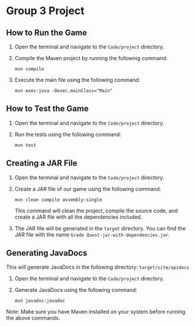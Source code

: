 # Group 3 Project

## How to Run the Game

1. Open the terminal and navigate to the `Code/project` directory.

2. Compile the Maven project by running the following command:
    ```
    mvn compile
    ```

3. Execute the main file using the following command:
    ```
    mvn exec:java -Dexec.mainClass="Main"
    ```

## How to Test the Game

1. Open the terminal and navigate to the `Code/project` directory.

2. Run the tests using the following command:
    ```
    mvn test
    ```

## Creating a JAR File
1. Open the terminal and navigate to the `Code/project` directory.

2. Create a JAR file of our game using the following command:
    ```
    mvn clean compile assembly:single
    ```
    This command will clean the project, compile the source code, and create a JAR file with all the dependencies included.

3. The JAR file will be generated in the `target` directory. You can find the JAR file with the name `Grade Quest-jar-with-dependencies.jar`.

## Generating JavaDocs

This will generate JavaDocs in the following directory: `target/site/apidocs`

1. Open the terminal and navigate to the `Code/project` directory.

2. Generate JavaDocs using the following command:
    ```
    mvn javadoc:javadoc
    ```

Note: Make sure you have Maven installed on your system before running the above commands.
